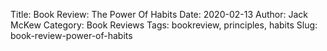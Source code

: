 Title: Book Review: The Power Of Habits
Date: 2020-02-13
Author: Jack McKew
Category: Book Reviews
Tags: bookreview, principles, habits
Slug: book-review-power-of-habits

